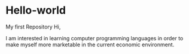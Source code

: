 # Hello-world
My first Repository
Hi,

I am interested in learning computer programming languages in order to make myself more marketable in the current economic environment.
